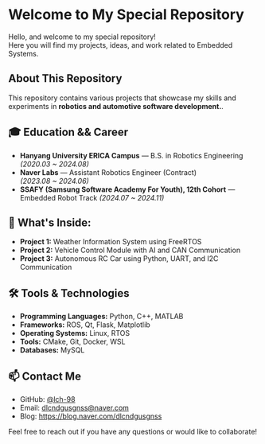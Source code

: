 # Welcome to My Special Repository

Hello, and welcome to my special repository!  
Here you will find my projects, ideas, and work related to Embedded Systems.

## About This Repository
This repository contains various projects that showcase my skills and experiments in **robotics and automotive software development.**.

## 🎓 Education && Career
- **Hanyang University ERICA Campus** — B.S. in Robotics Engineering
  *(2020.03 ~ 2024.08)*
- **Naver Labs** — Assistant Robotics Engineer (Contract)  
  *(2023.08 ~ 2024.06)* 
- **SSAFY (Samsung Software Academy For Youth), 12th Cohort** — Embedded Robot Track
  *(2024.07 ~ 2024.11)* 

## 🚀 What's Inside:
- **Project 1:** Weather Information System using FreeRTOS
- **Project 2:** Vehicle Control Module with AI and CAN Communication
- **Project 3:** Autonomous RC Car using Python, UART, and I2C Communication

## 🛠️ Tools & Technologies
- **Programming Languages:** Python, C++, MATLAB
- **Frameworks:** ROS, Qt, Flask, Matplotlib
- **Operating Systems:** Linux, RTOS
- **Tools:** CMake, Git, Docker, WSL
- **Databases:** MySQL

## 📫 Contact Me
- GitHub: [@lch-98](https://github.com/lch-98)
- Email: dlcndgusgnss@naver.com
- Blog: https://blog.naver.com/dlcndgusgnss

Feel free to reach out if you have any questions or would like to collaborate!

<!--
**lch-98/lch-98** is a ✨ _special_ ✨ repository because its `README.md` (this file) appears on your GitHub profile.

Here are some ideas to get you started:

- 🔭 I’m currently working on ...
- 🌱 I’m currently learning ...
- 👯 I’m looking to collaborate on ...
- 🤔 I’m looking for help with ...
- 💬 Ask me about ...
- 📫 How to reach me: ...
- 😄 Pronouns: ...
- ⚡ Fun fact: ...
-->
